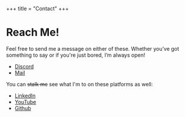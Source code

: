 +++
title = "Contact"
+++

# Reach Me!

Feel free to send me a message on either of these. Whether you’ve got something to say or if you're just bored, I’m always open!

- [Discord](https://discord.com/users/227603019473223680)
- [Mail](mailto:samienr.protonmail.com)

You can ~~stalk me~~ see what I'm to on these platforms as well:

- [LinkedIn](https://www.linkedin.com/in/samienr/)
- [YouTube](https://www.youtube.com/@sorrational)
- [Github](https://github.com/SamienR/)
